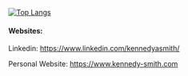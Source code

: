 
[![Top Langs](https://github-readme-stats.vercel.app/api/top-langs/?username=kennedyasmith&size_weight=0.5&count_weight=0.5)](https://github.com/kennedyasmith/github-readme-stats)

#### **Websites:**
Linkedin: https://www.linkedin.com/kennedyasmith/

Personal Website: https://www.kennedy-smith.com
